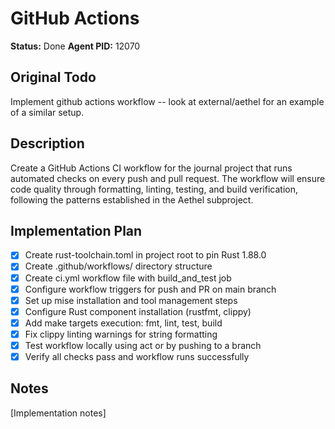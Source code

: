 # GitHub Actions

**Status:** Done
**Agent PID:** 12070

## Original Todo

Implement github actions workflow -- look at external/aethel for an example of a similar setup.

## Description

Create a GitHub Actions CI workflow for the journal project that runs automated checks on every push and pull request. The workflow will ensure code quality through formatting, linting, testing, and build verification, following the patterns established in the Aethel subproject.

## Implementation Plan

- [x] Create rust-toolchain.toml in project root to pin Rust 1.88.0
- [x] Create .github/workflows/ directory structure
- [x] Create ci.yml workflow file with build_and_test job
- [x] Configure workflow triggers for push and PR on main branch
- [x] Set up mise installation and tool management steps
- [x] Configure Rust component installation (rustfmt, clippy)
- [x] Add make targets execution: fmt, lint, test, build
- [x] Fix clippy linting warnings for string formatting
- [x] Test workflow locally using act or by pushing to a branch
- [x] Verify all checks pass and workflow runs successfully

## Notes

[Implementation notes]